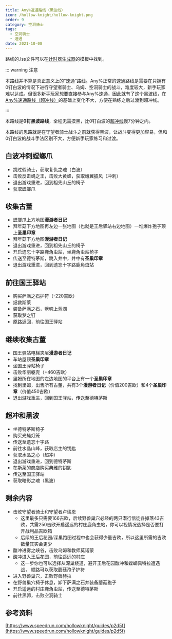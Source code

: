 ```yaml
---
title: Any%速通路线（黑波线）
icon: /hollow-knight/hollow-knight.png
order: 9
category: 空洞骑士
tags:
  - 空洞骑士
  - 速通
date: 2021-10-08
---
```


<!-- more -->

路线的.lss文件可以在[计时器生成器](hksplitmaker-faq.md#生成模板并导入)的模板中找到。

::: warning 注意

本路线并不算是真正意义上的“速通”路线。Any%正常的速通路线是需要在只拥有0钉白波的情况下进行守望者骑士、乌姆、空洞骑士的战斗，难度较大，新手玩家难以达成。但很多新手玩家想要直接参与Any%速通，因此就有了这个黑波线，在[Any%速通路线（超冲线）](any.md)的基础上变化不大，方便在熟练之后过渡到超冲线。

:::

本路线是**0钉黑波路线**，全程无需摸黑，比0钉白波的[超冲线](any.md)慢7分钟之内。

本路线的思路就是在守望者骑士战斗之前就获得黑波，让战斗变得更加容易，但和0钉白波的战斗手法区别不大，方便新手玩家练习和过渡。

## 白波冲刺螳螂爪
- 跳过假骑士，获取复仇之魂（白波）
- 击败反击蝇之王，击败大黄蜂，获取蛾翼披风（冲刺）
- 退出游戏重进，回到祖先山丘的椅子
- 获取螳螂爪

## 收集古董
- 螳螂爪上方地图**漫游者日记**
- 拜年菇下方地图再左边一张地图（也就是王后驿站右边地图）一堆爆炸孢子顶上**圣巢印章**
- 拜年菇下方地图**漫游者日记**
- 退出游戏重进，回到祖先山丘的椅子
- 开启遗忘十字路鹿角虫站，坐鹿角虫站椅子
- 传送至德特茅斯，跳入井中，井中有**圣巢印章**
- 退出游戏重进，回到遗忘十字路鹿角虫站

## 前往国王驿站
- 购买萨满之石护符（-220吉欧）
- 拯救斯莱
- 装备萨满之石，劈魂上蓝湖
- 获取梦之钉
- 原路返回，前往国王驿站

## 继续收集古董
- 国王驿站电梯夹层**漫游者日记**
- 车站屋顶**圣巢印章**
- 坐国王驿站椅子
- 击败华丽躯壳（+460吉欧）
- 里姆所在地图的左边地图的平台上有一个**圣巢印章**
- 找到里姆，出售所有古董，共有3个**漫游者日记**（价值200吉欧）和4个**圣巢印章**（价值450吉欧）
- 退出游戏重进，回到国王驿站，传送至德特茅斯

## 超冲和黑波
- 坐德特茅斯椅子
- 购买光蝇灯笼
- 传送至遗忘十字路
- 前往水晶山峰，获取店主的钥匙
- 获取水晶之心（超冲）
- 退出游戏重进，回到德特茅斯
- 在斯莱的商店购买典雅的钥匙
- 传送至国王驿站
- 获取暗影之魂（黑波）

## 剩余内容
- 击败守望者骑士和守望者卢瑞恩
  - 这里最多只需要166吉欧，后续野兽巢穴必经的两只潜行信徒各掉落43吉欧，共需250吉欧开启遥远的村庄鹿角虫站，你可以视情况选择是否要打开战利品吉欧箱
  - 后续的王后花园/深巢跑图过程中也会获得少量吉欧，所以这里所需的吉欧数量其实会更少
- 酸冲进雾之峡谷，击败乌姆和教师莫诺蒙
- 酸冲进入王后花园，前往遥远的村庄
  - 这一步你也可以选择从深巢绕道，避开王后花园酸冲和螳螂佩特拉遭遇战，<Badge text="仅1.4.3.2版本" type="tip" vertical="baseline" /> 顺路可以获取蘑菇孢子护符
- 进入野兽巢穴，击败野兽赫拉
- <Badge text="仅1.4.3.2版本" type="tip" vertical="baseline" /> 在野兽巢穴椅子休息，卸下萨满之石并装备蘑菇孢子
- 开启遥远的村庄鹿角虫站，传送至德特茅斯
- 前往黑卵，击败空洞骑士

## 参考资料

[https://www.speedrun.com/hollowknight/guides/p2d5f](https://www.speedrun.com/hollowknight/guides/p2d5f)